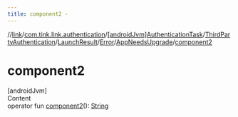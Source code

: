 ```yaml
---
title: component2 -
---
```

//[link](../../../../../../index.md)/[com.tink.link.authentication](../../../../../index.md)/[[androidJvm]AuthenticationTask](../../../../index.md)/[ThirdPartyAuthentication](../../../index.md)/[LaunchResult](../../index.md)/[Error](../index.md)/[AppNeedsUpgrade](index.md)/[component2](component2.md)



# component2  
[androidJvm]  
Content  
operator fun [component2](component2.md)(): [String](https://kotlinlang.org/api/latest/jvm/stdlib/kotlin/-string/index.html)  



